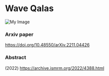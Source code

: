 # Wave Qalas

![My Image](Figure.png)

### Arxiv paper
https://doi.org/10.48550/arXiv.2211.04426  <br />

### Abstract      
(2022) https://archive.ismrm.org/2022/4388.html <br />

